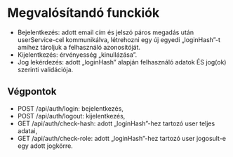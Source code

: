 # Megvalósítandó funckiók

- Bejelentkezés: adott email cím és jelszó páros megadás után userService-cel kommunikálva, létrehozni egy új egyedi „loginHash”-t amihez tároljuk a felhasználó azonosítóját.
- Kijelentkezés: érvényesség „kinullázása”.
- Jog lekérdezés: adott „loginHash” alapján felhasználó adatok ÉS jog(ok) szerinti validációja.

## Végpontok

- POST /api/auth/login: bejelentkezés,
- POST /api/auth/logout: kijelentkezés,
- GET /api/auth/check-hash: adott „loginHash”-hez tartozó user teljes adatai,
- GET /api/auth/check-role: adott „loginHash”-hez tartozó user jogosult-e egy adott jogkörre.
